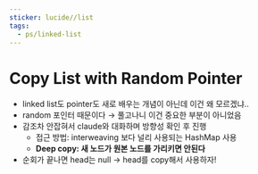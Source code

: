 ```yaml
---
sticker: lucide//list
tags:
  - ps/linked-list
---
```

# Copy List with Random Pointer
- linked list도 pointer도 새로 배우는 개념이 아닌데 이건 왜 모르겠냐..
- random 포인터 때문이다 → 풀고나니 이건 중요한 부분이 아니었음
- 감조차 안잡혀서 claude와 대화하며 방향성 확인 후 진행
	- 접근 방법: interweaving 보다 널리 사용되는 HashMap 사용
	- **Deep copy: 새 노드가 원본 노드를 가리키면 안된다**
- 순회가 끝나면 head는 null → head를 copy해서 사용하자!